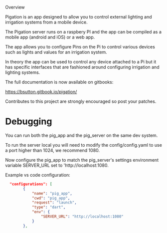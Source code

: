 Overview

Pigation is an app designed to allow you to control external lighting and irrigation systems from a mobile device.

The Pigation server runs on a raspbery PI and the app can be
compiled as a mobile app (android and iOS) or a web app.

The app allows you to configure Pins on the Pi to control various devices such as lights and values for an irrigation system.

In theory the app can be used to control any device attached to a Pi but it has specific interfaces that are fashioned around 
configuring irrigation and lighting systems.


The full documentation is now available on gitbooks:

https://bsutton.gitbook.io/pigation/



Contributes to this project are strongly encouraged so post your patches.


# Debugging
You can run both the pig_app and the pig_server on the same dev
system.

To run the server local you will need to modify the config/config.yaml to use a port higher than 1024, we recommend 1080.

Now configure the pig_app to match the pig_server's settings
environment variable SERVER_URL set to 'http://localhost:1080.



Example vs code configuration:

```json
  "configurations": [
        {
            "name": "pig_app",
            "cwd": "pig_app",
            "request": "launch",
            "type": "dart",
            "env": {
                "SERVER_URL": "http://localhost:1080"
            }
        },
```       


